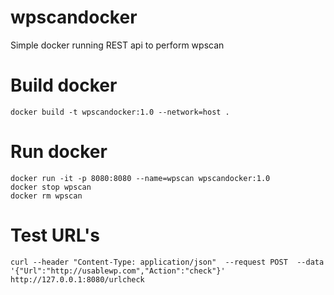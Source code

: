 # wpscandocker

Simple docker running REST api to perform wpscan 

# Build docker
`docker build -t wpscandocker:1.0 --network=host .`

# Run docker
`docker run -it -p 8080:8080 --name=wpscan wpscandocker:1.0`    
`docker stop wpscan`    
`docker rm wpscan`    

# Test URL's
`curl --header "Content-Type: application/json"  --request POST  --data '{"Url":"http://usablewp.com","Action":"check"}'  http://127.0.0.1:8080/urlcheck`
